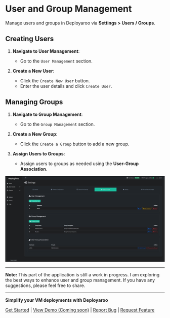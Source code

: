# User and Group Management

Manage users and groups in Deployaroo via **Settings > Users / Groups**.

## Creating Users

1. **Navigate to User Management**:
   - Go to the `User Management` section.

2. **Create a New User**:
   - Click the `Create New User` button.
   - Enter the user details and click `Create User`.

## Managing Groups

1. **Navigate to Group Management**:
   - Go to the `Group Management` section.

2. **Create a New Group**:
   - Click the `Create a Group` button to add a new group.
   
3. **Assign Users to Groups**:
   - Assign users to groups as needed using the **User-Group Association**.

![User Management](../assets/screenshots/user_management.png)

---

**Note:** This part of the application is still a work in progress. I am exploring the best ways to enhance user and group management. If you have any suggestions, please feel free to share.


---

**Simplify your VM deployments with Deployaroo**

[Get Started](getting-started/overview.md) | [View Demo (Coming soon)](#) | [Report Bug](https://github.com/blink-zero/deployaroo/issues) | [Request Feature](https://github.com/blink-zero/deployaroo/issues)
